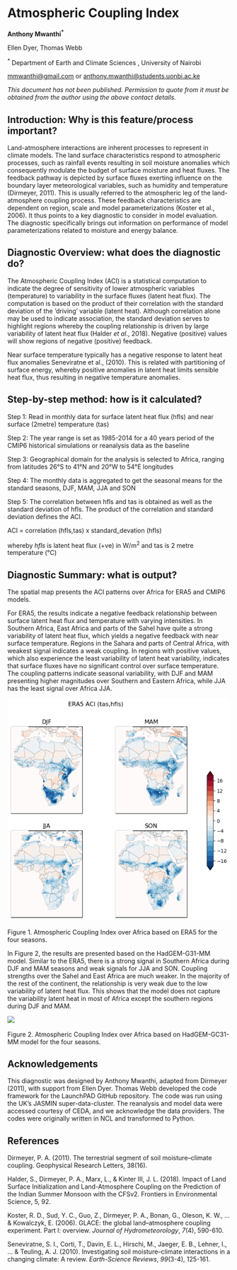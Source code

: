 # Atmospheric Coupling Index

**Anthony Mwanthi<sup>*</sup>**

Ellen Dyer, Thomas Webb

<sup>*</sup> Department of Earth and Climate Sciences , University of Nairobi
 
 mmwanthi@gmail.com 
or anthony.mwanthi@students.uonbi.ac.ke 

*This document has not been published. Permission to quote from it must be obtained from the author using the above contact details.*


## Introduction: Why is this feature/process important?
Land-atmosphere interactions are inherent processes to represent in climate models. The land surface characteristics respond to atmospheric processes, such as rainfall events resulting in soil moisture anomalies which consequently modulate the budget of surface moisture and heat fluxes. The feedback pathway is depicted by surface fluxes exerting influence on the boundary layer meteorological variables, such as humidity and temperature (Dirmeyer, 2011). This is usually referred to the atmospheric leg of the land-atmosphere coupling process. These feedback characteristics are dependent on region, scale and model parameterizations (Koster et al., 2006). It thus points to a key diagnostic to consider in model evaluation. The diagnostic specifically brings out information on performance of model parameterizations related to moisture and energy balance. 

## Diagnostic Overview: what does the diagnostic do?
The Atmospheric Coupling Index (ACI) is a statistical computation to indicate the degree of sensitivity of lower atmospheric variables (temperature) to variability in the surface fluxes (latent heat flux). The computation is based on the product of their correlation with the standard deviation of the ‘driving’ variable (latent heat). Although correlation alone may be used to indicate association, the standard deviation serves to highlight regions whereby the coupling relationship is driven by large variability of latent heat flux (Halder _et al_., 2018). Negative (positive) values will show regions of negative (positive) feedback. 

Near surface temperature typically has a negative response to latent heat flux anomalies Seneviratne et al., (2010). This is related with partitioning of surface energy, whereby positive anomalies in latent heat limits sensible heat flux, thus resulting in negative temperature anomalies. 

## Step-by-step method: how is it calculated?
Step 1: Read in monthly data for surface latent heat flux (hfls) and near surface (2metre) temperature (tas)

Step 2: The year range is set as 1985-2014 for a 40 years period of the CMIP6 historical simulations or reanalysis data as the baseline

Step 3: Geographical domain for the analysis is selected to Africa, ranging from latitudes 26°S to 41°N and 20°W to 54°E longitudes 

Step 4: The monthly data is aggregated to get the seasonal means for the standard seasons, DJF, MAM, JJA and SON

Step 5: The correlation between hfls and tas is obtained as well as the standard deviation of hfls. The product of the correlation and standard deviation defines the ACI.

ACI = correlation (hfls,tas) x standard_devation (hfls) 

whereby _hfls_ is latent heat flux (+ve) in W/m<sup>2</sup> and tas is 2 metre temperature (°C) 

## Diagnostic Summary: what is output?
The spatial map presents the ACI patterns over Africa for ERA5 and CMIP6 models. 

For ERA5, the results indicate a negative feedback relationship between surface latent heat flux and temperature with varying intensities. In Southern Africa, East Africa and parts of the Sahel have quite a strong variability of latent heat flux, which yields a negative feedback with near surface temperature. Regions in the Sahara and parts of Central Africa, with weakest signal indicates a weak coupling. In regions with positive values, which also experience the least variability of latent heat variability, indicates that surface fluxes have no significant control over surface temperature. The coupling patterns indicate seasonal variability, with DJF and MAM presenting higher magnitudes over Southern and Eastern Africa, while JJA has the least signal over Africa JJA. 

![](https://github.com/Priority-on-African-Diagnostics/LaunchPAD/blob/master/DIAGNOSTICS/Atmospheric_Coupling_index/plots/ERA5_ACI_plot.png)

Figure 1. Atmospheric Coupling Index over Africa based on ERA5 for the four seasons.

In Figure 2, the results are presented based on the HadGEM-G31-MM model. Similar to the ERA5, there is a strong signal in Southern Africa during DJF and MAM seasons and weak signals for JJA and SON. Coupling strengths over the Sahel and East Africa are much weaker. In the majority of the rest of the continent, the relationship is very weak due to the low variability of latent heat flux. This shows that the model does not capture the variability latent heat in most of Africa except the southern regions during DJF and MAM. 

![](https://github.com/Priority-on-African-Diagnostics/LaunchPAD/blob/master/DIAGNOSTICS/Atmospheric_Coupling_index/plots/HadGEM-G31-MM_ACI_plot.png)

Figure 2. Atmospheric Coupling Index over Africa based on HadGEM-GC31-MM model for the four seasons.

## Acknowledgements
This diagnostic was designed by Anthony Mwanthi, adapted from Dirmeyer (2011), with support from Ellen Dyer. Thomas Webb developed the code framework for the LaunchPAD GitHub repository. The code was run using the UK’s JASMIN super-data-cluster. The reanalysis and model data were accessed courtesy of CEDA, and we acknowledge the data providers. The codes were originally written in NCL and transformed to Python.

## References

Dirmeyer, P. A. (2011). The terrestrial segment of soil moisture–climate coupling. Geophysical Research Letters, 38(16). 

Halder, S., Dirmeyer, P. A., Marx, L., & Kinter III, J. L. (2018). Impact of Land Surface Initialization and Land-Atmosphere Coupling on the Prediction of the Indian Summer Monsoon with the CFSv2. Frontiers in Environmental Science, 5, 92.

Koster, R. D., Sud, Y. C., Guo, Z., Dirmeyer, P. A., Bonan, G., Oleson, K. W., … & Kowalczyk, E. (2006). GLACE: the global land–atmosphere coupling experiment. Part I: overview. _Journal of Hydrometeorology_, _7_(4), 590-610.

Seneviratne, S. I., Corti, T., Davin, E. L., Hirschi, M., Jaeger, E. B., Lehner, I., … & Teuling, A. J. (2010). Investigating soil moisture–climate interactions in a changing climate: A review. _Earth-Science Reviews_, _99_(3-4), 125-161.
